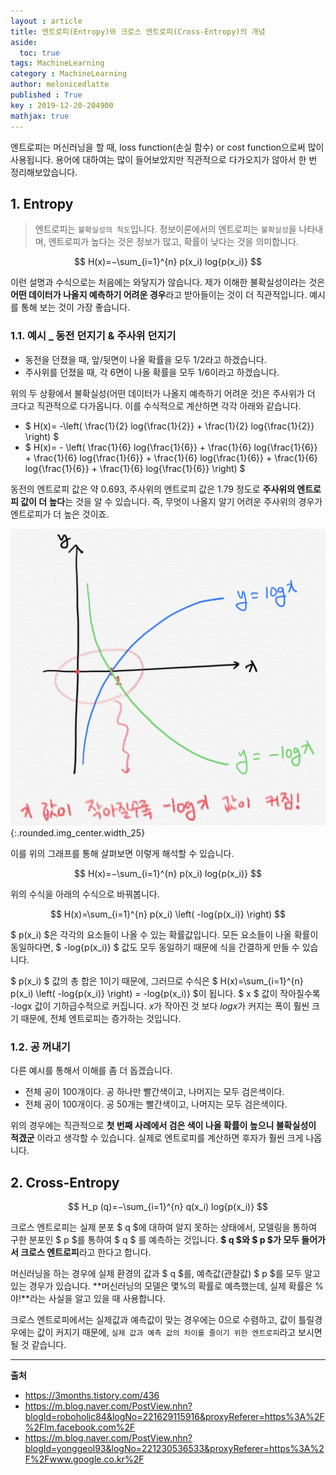 ```yaml
---
layout : article
title: 엔트로피(Entropy)와 크로스 엔트로피(Cross-Entropy)의 개념
aside:
  toc: true
tags: MachineLearning
category : MachineLearning
author: melonicedlatte
published : True
key : 2019-12-20-204900
mathjax: true
---
```


엔트로피는 머신러닝을 할 때, loss function(손실 함수) or cost function으로써 많이 사용됩니다. 용어에 대하여는 많이 들어보았지만 직관적으로 다가오지가 않아서 한 번 정리해보았습니다. 

## 1. Entropy
> 엔트로피는 `불확실성의 척도`입니다. 정보이론에서의 엔트로피는 `불확실성`을 나타내며, 엔트로피가 높다는 것은 정보가 많고, 확률이 낮다는 것을 의미합니다. 

$$ H(x)=−\sum_{i=1}^{n}  p(x_i) log{p(x_i)} $$

이런 설명과 수식으로는 처음에는 와닿지가 않습니다. 제가 이해한 불확실성이라는 것은 **어떤 데이터가 나올지 예측하기 어려운 경우**라고 받아들이는 것이 더 직관적입니다. 예시를 통해 보는 것이 가장 좋습니다. 

### 1.1. 예시 _ 동전 던지기 & 주사위 던지기
- 동전을 던졌을 때, 앞/뒷면이 나올 확률을 모두 1/2라고 하겠습니다.
- 주사위를 던졌을 때,  각 6면이 나올 확률을 모두 1/6이라고 하겠습니다.

위의 두 상황에서 불확실성(어떤 데이터가 나올지 예측하기 어려운 것)은 주사위가 더 크다고 직관적으로 다가옵니다. 이를 수식적으로 계산하면 각각 아래와 같습니다.

- $ H(x)= -\left( \frac{1}{2} log{\frac{1}{2}} + \frac{1}{2} log{\frac{1}{2}} \right) $
- $ H(x)= - \left( \frac{1}{6} log{\frac{1}{6}} + \frac{1}{6} log{\frac{1}{6}} + \frac{1}{6} log{\frac{1}{6}} + \frac{1}{6} log{\frac{1}{6}} + \frac{1}{6} log{\frac{1}{6}} + \frac{1}{6} log{\frac{1}{6}}  \right) $

동전의 엔트로피 값은 약 0.693, 주사위의 엔트로피 값은 1.79 정도로 **주사위의 엔트로피 값이 더 높다**는 것을 알 수 있습니다. 즉, 무엇이 나올지 알기 어려운 주사위의 경우가 엔트로피가 더 높은 것이죠. 

![image](/assets/images/201912/BB240ECE-0EEB-4601-B2FD-69D07553BBCB.jpeg){:.rounded.img_center.width_25}

이를 위의 그래프를 통해 살펴보면 이렇게 해석할 수 있습니다. 

$$ H(x)=−\sum_{i=1}^{n}  p(x_i) log{p(x_i)} $$ 

위의 수식을 아래의 수식으로 바꿔봅니다. 

$$ H(x)=\sum_{i=1}^{n}  p(x_i) \left( -log{p(x_i)} \right) $$

$ p(x_i) $은 각각의 요소들이 나올 수 있는 확률값입니다. 모든 요소들이 나올 확률이 동일하다면, $ -log{p(x_i)} $ 값도 모두 동일하기 때문에 식을 간결하게 만들 수 있습니다. 

$ p(x_i) $ 값의 총 합은 1이기 때문에, 그러므로 수식은 $ H(x)=\sum_{i=1}^{n}  p(x_i) \left( -log{p(x_i)} \right) = -log{p(x_i)} $이 됩니다. $ x $ 값이 작아질수록 -logx 값이 기하급수적으로 커집니다. $x$가 작아진 것 보다 $log{x}$가 커지는 폭이 훨씬 크기 때문에, 전체 엔트로피는 증가하는 것입니다. 

### 1.2. 공 꺼내기
다른 예시를 통해서 이해를 좀 더 돕겠습니다.
- 전체 공이 100개이다. 공 하나만 빨간색이고, 나머지는 모두 검은색이다.
- 전체 공이 100개이다. 공 50개는 빨간색이고, 나머지는 모두 검은색이다.

위의 경우에는 직관적으로 **첫 번째 사례에서 검은 색이 나올 확률이 높으니 불확실성이 적겠군** 이라고 생각할 수 있습니다. 실제로 엔트로피를 계산하면 후자가 훨씬 크게 나옵니다. 

## 2. Cross-Entropy
$$ H_p (q)=−\sum_{i=1}^{n}  q(x_i) log{p(x_i)} $$

크로스 엔트로피는 실제 분포 $ q $에 대하여 알지 못하는 상태에서, 모델링을 통하여 구한 분포인 $ p $를 통하여 $ q $ 를 예측하는 것입니다. **$ q $와 $ p $가 모두 들어가서 크로스 엔트로피**라고 한다고 합니다. 

머신러닝을 하는 경우에 실제 환경의 값과 $ q $를, 예측값(관찰값) $ p $를 모두 알고 있는 경우가 있습니다. **머신러닝의 모델은 몇%의 확률로 예측했는데, 실제 확률은 %야!**라는 사실을 알고 있을 때 사용합니다. 

크로스 엔트로피에서는 실제값과 예측값이 맞는 경우에는 0으로 수렴하고, 값이 틀릴경우에는 값이 커지기 때문에, `실제 값과 예측 값의 차이를 줄이기 위한 엔트로피`라고 보시면 될 것 같습니다.

---
**출처**
- https://3months.tistory.com/436
- https://m.blog.naver.com/PostView.nhn?blogId=roboholic84&logNo=221629115916&proxyReferer=https%3A%2F%2Flm.facebook.com%2F
- https://m.blog.naver.com/PostView.nhn?blogId=yonggeol93&logNo=221230536533&proxyReferer=https%3A%2F%2Fwww.google.co.kr%2F
